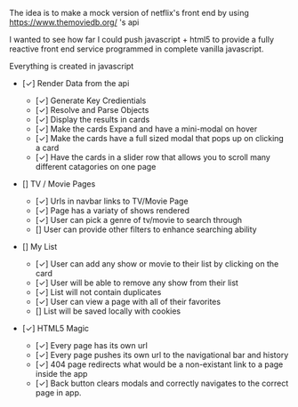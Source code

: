 The idea is to make a mock version of netflix's front end by using https://www.themoviedb.org/ 's api

I wanted to see how far I could push javascript + html5 to provide a fully reactive front end service programmed in complete vanilla javascript.


Everything is created in javascript
* [✓] Render Data from the api
    * [✓] Generate Key Credientials
    * [✓] Resolve and Parse Objects
    * [✓] Display the results in cards
    * [✓] Make the cards Expand and have a mini-modal on hover
    * [✓] Make the cards have a full sized modal that pops up on clicking a card
    * [✓] Have the cards in a slider row that allows you to scroll many different catagories on one page

* [] TV / Movie Pages
    * [✓] Urls in navbar links to TV/Movie Page
    * [✓] Page has a variaty of shows rendered
    * [✓] User can pick a genre of tv/movie to search through
    * [] User can provide other filters to enhance searching ability

* [] My List
    * [✓] User can add any show or movie to their list by clicking on the card
    * [✓] User will be able to remove any show from their list
    * [✓] List will not contain duplicates
    * [✓] User can view a page with all of their favorites
    * [] List will be saved locally with cookies

* [✓] HTML5 Magic 
    * [✓] Every page has its own url
    * [✓] Every page pushes its own url to the navigational bar and history
    * [✓] 404 page redirects what would be a non-existant link to a page inside the app
    * [✓] Back button clears modals and correctly navigates to the correct page in app.